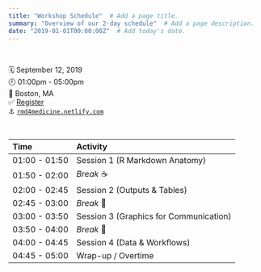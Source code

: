 ```yaml
---
title: "Workshop Schedule"  # Add a page title.
summary: "Overview of our 2-day schedule"  # Add a page description.
date: "2019-01-01T00:00:00Z"  # Add today's date.
---
```


<br>

:spiral_calendar:    September 12, 2019  
:clock8:             01:00pm - 05:00pm   
:round_pushpin:      Boston, MA  
:white_check_mark:   [Register](https://cvent.me/en41V)  
:anchor:             [`rmd4medicine.netlify.com`](https://rmd4medicine.netlify.com/)

<br>

| Time          | Activity                                |
|:--------------|:----------------------------------------|
| 01:00 - 01:50 | Session 1 (R Markdown Anatomy)          |
| 01:50 - 02:00 | *Break* :coffee:                        |
| 02:00 - 02:45 | Session 2 (Outputs & Tables)            |
| 02:45 - 03:00 | *Break* :tea:                           |
| 03:00 - 03:50 | Session 3 (Graphics for Communication)  |
| 03:50 - 04:00 | *Break* :potable_water:                 |
| 04:00 - 04:45 | Session 4 (Data & Workflows)            |
| 04:45 - 05:00 | Wrap-up / Overtime                      |

<br>
